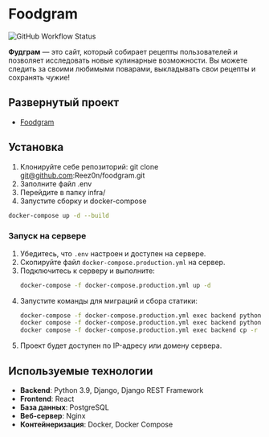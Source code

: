 # Foodgram

![GitHub Workflow Status](https://github.com/Jlanceth/foodgram/actions/workflows/main.yml/badge.svg)

**Фудграм** — это сайт, который собирает рецепты пользователей и позволяет исследовать новые кулинарные возможности. Вы можете следить за своими любимыми поварами, выкладывать свои рецепты и сохранять чужие!

## Развернутый проект

- [Foodgram](https://foodgra.redirectme.net/)

## Установка

1. Клонируйте себе репозиторий: git clone git@github.com:Reez0n/foodgram.git
2. Заполните файл .env
3. Перейдите в папку infra/
4. Запустите сборку и docker-compose
```bash
docker-compose up -d --build
```

### Запуск на сервере

1. Убедитесь, что `.env` настроен и доступен на сервере.
2. Скопируйте файл `docker-compose.production.yml` на сервер.
3. Подключитесь к серверу и выполните:
    ```bash
    docker-compose -f docker-compose.production.yml up -d
    ```
4. Запустите команды для миграций и сбора статики:
    ```bash
    docker-compose -f docker-compose.production.yml exec backend python manage.py migrate
    docker compose -f docker-compose.production.yml exec backend python manage.py collectstatic
    docker compose -f docker-compose.production.yml exec backend cp -r /app/collected_static/. /backend_static/static/
    ```
5. Проект будет доступен по IP-адресу или домену сервера.

## Используемые технологии

- **Backend**: Python 3.9, Django, Django REST Framework
- **Frontend**: React
- **База данных**: PostgreSQL
- **Веб-сервер**: Nginx
- **Контейнеризация**: Docker, Docker Compose
